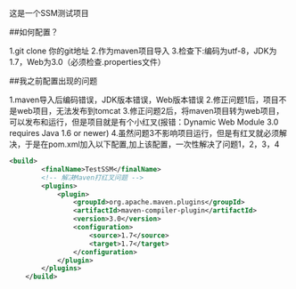 这是一个SSM测试项目

##如何配置？

1.git clone 你的git地址
2.作为maven项目导入
3.检查下:编码为utf-8，JDK为1.7，Web为3.0（必须检查.properties文件）

##我之前配置出现的问题

1.maven导入后编码错误，JDK版本错误，Web版本错误
2.修正问题1后，项目不是web项目，无法发布到tomcat
3.修正问题2后，将maven项目转为web项目，可以发布和运行，但是项目就是有个小红叉(报错：Dynamic Web Module 3.0 requires Java 1.6 or newer)
4.虽然问题3不影响项目运行，但是有红叉就必须解决，于是在pom.xml加入以下配置,加上该配置，一次性解决了问题1，2，3，4
```xml
<build>
		<finalName>TestSSM</finalName>
		<!-- 解决Maven打红叉问题 -->
		<plugins>
			<plugin>
				<groupId>org.apache.maven.plugins</groupId>
				<artifactId>maven-compiler-plugin</artifactId>
				<version>3.0</version>
				<configuration>
					<source>1.7</source>
					<target>1.7</target>
				</configuration>
			</plugin>
		</plugins>
	</build>
```
